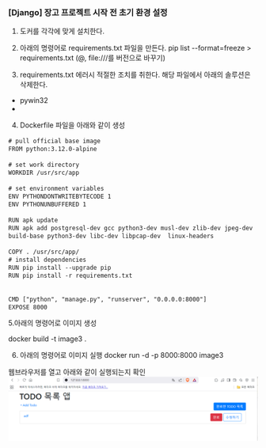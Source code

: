 ### [Django] 장고 프로젝트 시작 전 초기 환경 설정

1. 도커를 각각에 맞게 설치한다.

2. 아래의 명령어로 requirements.txt 파일을 만든다.
   pip list --format=freeze > requirements.txt (@, file:///를 버전으로 바꾸기)

3. requirements.txt 에러시 적절한 조치를 취한다.
   해당 파일에서 아래의 솔루션은 삭제한다.

-   pywin32
-

4. Dockerfile 파일을 아래와 같이 생성
```
# pull official base image
FROM python:3.12.0-alpine

# set work directory
WORKDIR /usr/src/app

# set environment variables
ENV PYTHONDONTWRITEBYTECODE 1
ENV PYTHONUNBUFFERED 1

RUN apk update
RUN apk add postgresql-dev gcc python3-dev musl-dev zlib-dev jpeg-dev  build-base python3-dev libc-dev libpcap-dev  linux-headers

COPY . /usr/src/app/
# install dependencies
RUN pip install --upgrade pip
RUN pip install -r requirements.txt


CMD ["python", "manage.py", "runserver", "0.0.0.0:8000"]
EXPOSE 8000
```
5.아래의 명령어로 이미지 생성

docker build -t image3 .

6. 아래의 명령어로 이미지 실행
   docker run -d -p 8000:8000 image3

웹브라우저를 열고 아래와 같이 실행되는지 확인
![alt text](image.png)
